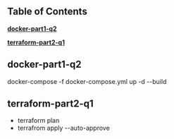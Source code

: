 ## Table of Contents
[**docker-part1-q2**](#docker-part1-q2)

[**terraform-part2-q1**](#terraform-part2-q1)

## docker-part1-q2
docker-compose -f docker-compose.yml up -d --build

## terraform-part2-q1
- terraform plan
- terrafrom apply --auto-approve
